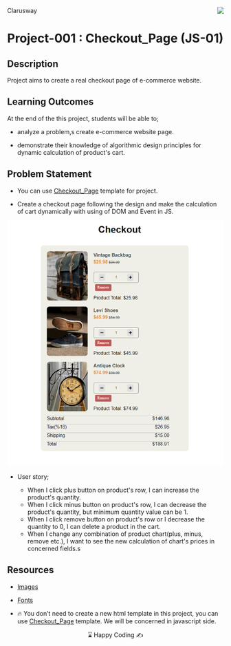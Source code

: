 <p>Clarusway<img align="right"
  src="https://secure.meetupstatic.com/photos/event/3/1/b/9/600_488352729.jpeg"  width="15px"></p>

# Project-001 : Checkout_Page (JS-01)

## Description
Project aims to create a real checkout page of e-commerce website.

## Learning Outcomes

At the end of the this project, students will be able to;

- analyze a problem,s create e-commerce website page.

- demonstrate their knowledge of algorithmic design principles for dynamic calculation of product's cart.

   
## Problem Statement

- You can use [Checkout_Page](https://github.com/clarusway/clarusway-full-stack-11-22/tree/main/html-css/projects/004-checkout-form) template for project.

- Create a checkout page following the design and make the calculation of cart dynamically with using of DOM and Event in JS.

![Form](checkout_app.gif)


-  User story;

   - When I click plus button on product's row, I can increase the product's quantity.
   - When I click minus button on product's row, I can decrease the product's quantity, but minimum quantity value can be 1.
   - When I click remove button on product's row or I decrease the quantity to 0, I can delete a product in the cart.
   - When I change any combination of product chart(plus, minus, remove etc.), I want to see the new calculation of chart's prices in concerned fields.s


## Resources

- [Images](./IMG/)

- [Fonts](./FONTS/)

- 🔥 You don’t need to create a new html template in this project, you can use [Checkout_Page](https://github.com/clarusway/clarusway-full-stack-10-21/tree/main/javascript/Projects/005-Checkout_Page/) template. We will be concerned in javascript side.
 


<center> ⌛ Happy Coding  ✍ </center>
